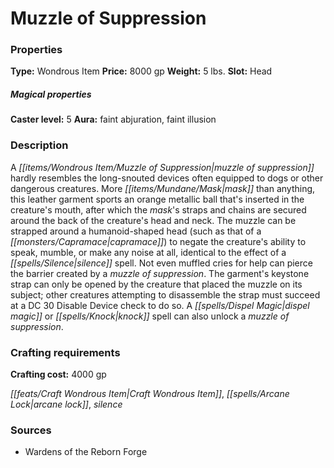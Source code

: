 ﻿---
Title: "Muzzle of Suppression"
Type: "Wondrous Item"
Price: "8000 gp"
Weight: "5 lbs."
Slot: "Head"
Caster level: "5"
Aura: "faint abjuration, faint illusion"
Description: |
  "A _muzzle of suppression_ hardly resembles the long-snouted devices often equipped to dogs or other dangerous creatures. More mask than anything, this leather garment sports an orange metallic ball that's inserted in the creature's mouth, after which the mask's straps and chains are secured around the back of the creature's head and neck. The muzzle can be strapped around a humanoid-shaped head (such as that of a capramace) to negate the creature's ability to speak, mumble, or make any noise at all, identical to the effect of a _silence_ spell. Not even muffled cries for help can pierce the barrier created by a _muzzle of suppression_. The garment's keystone strap can only be opened by the creature that placed the muzzle on its subject; other creatures attempting to disassemble the strap must succeed at a DC 30 Disable Device check to do so. A _dispel magic_ or _knock_ spell can also unlock a _muzzle of suppression_."
Crafting cost: "4000 gp"
Sources: "['Wardens of the Reborn Forge']"
---

# Muzzle of Suppression

### Properties

**Type:** Wondrous Item **Price:** 8000 gp **Weight:** 5 lbs. **Slot:** Head

##### Magical properties

**Caster level:** 5 **Aura:** faint abjuration, faint illusion

### Description

A _[[items/Wondrous Item/Muzzle of Suppression|muzzle of suppression]]_ hardly resembles the long-snouted devices often equipped to dogs or other dangerous creatures. More _[[items/Mundane/Mask|mask]]_ than anything, this leather garment sports an orange metallic ball that's inserted in the creature's mouth, after which the _mask_'s straps and chains are secured around the back of the creature's head and neck. The muzzle can be strapped around a humanoid-shaped head (such as that of a _[[monsters/Capramace|capramace]]_) to negate the creature's ability to speak, mumble, or make any noise at all, identical to the effect of a _[[spells/Silence|silence]]_ spell. Not even muffled cries for help can pierce the barrier created by a _muzzle of suppression_. The garment's keystone strap can only be opened by the creature that placed the muzzle on its subject; other creatures attempting to disassemble the strap must succeed at a DC 30 Disable Device check to do so. A _[[spells/Dispel Magic|dispel magic]]_ or _[[spells/Knock|knock]]_ spell can also unlock a _muzzle of suppression_.

### Crafting requirements

**Crafting cost:** 4000 gp

_[[feats/Craft Wondrous Item|Craft Wondrous Item]]_, _[[spells/Arcane Lock|arcane lock]]_, _silence_

### Sources

* Wardens of the Reborn Forge